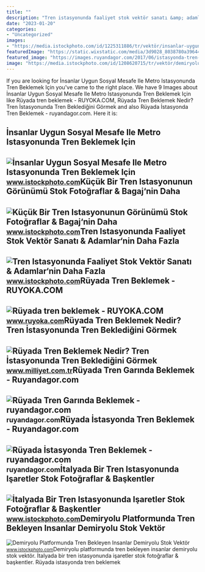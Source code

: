 ```yaml
---
title: ""
description: "Tren istasyonunda faaliyet stok vektör sanatı &amp; adamlar‘nin daha fazla"
date: "2023-01-20"
categories:
- "Uncategorized"
images:
- "https://media.istockphoto.com/id/1225311886/tr/vektör/insanlar-uygun-sosyal-mesafe-ile-metro-istasyonunda-tren-beklemek-için-sıraya.jpg?s=612x612&amp;w=is&amp;k=20&amp;c=DncIQqx1AR4xcwCpbwJRFWTYPOe-kKwGdhGi_jkmRJQ="
featuredImage: "https://static.wixstatic.com/media/3d9028_8038780a396441cba218b80a22fee27c~mv2.png/v1/fill/w_970,h_654,al_c/tren1.png"
featured_image: "https://images.ruyandagor.com/2017/06/istasyonda-tren-beklemek-1856.jpg"
image: "https://media.istockphoto.com/id/1208620715/tr/vektör/demiryolu-platformunda-tren-bekleyen-insanlar-demiryolu.jpg?s=612x612&amp;w=is&amp;k=20&amp;c=nNiiYlEidJ8qHSBIrm5GdDDdJGYDS4NswHXn75OWkkI="
---
```


If you are looking for İnsanlar Uygun Sosyal Mesafe Ile Metro Istasyonunda Tren Beklemek Için you've came to the right place. We have 9 Images about İnsanlar Uygun Sosyal Mesafe Ile Metro Istasyonunda Tren Beklemek Için like Rüyada tren beklemek - RUYOKA.COM, Rüyada Tren Beklemek Nedir? Tren İstasyonunda Tren Beklediğini Görmek and also Rüyada İstasyonda Tren Beklemek - ruyandagor.com. Here it is:

İnsanlar Uygun Sosyal Mesafe Ile Metro Istasyonunda Tren Beklemek Için
----------------------------------------------------------------------

 ![İnsanlar Uygun Sosyal Mesafe Ile Metro Istasyonunda Tren Beklemek Için](https://media.istockphoto.com/id/1225311886/tr/vektör/insanlar-uygun-sosyal-mesafe-ile-metro-istasyonunda-tren-beklemek-için-sıraya.jpg?s=612x612&w=is&k=20&c=DncIQqx1AR4xcwCpbwJRFWTYPOe-kKwGdhGi_jkmRJQ=) <small>www.istockphoto.com</small>Küçük Bir Tren Istasyonunun Görünümü Stok Fotoğraflar &amp; Bagaj‘nin Daha
--------------------------------------------------------------------------

 ![Küçük Bir Tren Istasyonunun Görünümü Stok Fotoğraflar & Bagaj‘nin Daha](https://media.istockphoto.com/id/1169891623/tr/fotoğraf/küçük-bir-tren-istasyonunun-görünümü.jpg?s=612x612&w=is&k=20&c=d_iJg3tXPdas51cwyuI4ynWrO_0UQzGlZpLH6v8GR14=) <small>www.istockphoto.com</small>Tren Istasyonunda Faaliyet Stok Vektör Sanatı &amp; Adamlar‘nin Daha Fazla
--------------------------------------------------------------------------

 ![Tren Istasyonunda Faaliyet Stok Vektör Sanatı & Adamlar‘nin Daha Fazla](https://media.istockphoto.com/id/1198151227/tr/vektör/tren-istasyonunda-faaliyet.jpg?s=612x612&w=is&k=20&c=M01rcE6XqWaeAAll1wu2EzRpxt1709XZzF9LaEB2uUc=) <small>www.istockphoto.com</small>Rüyada Tren Beklemek - RUYOKA.COM
---------------------------------

 ![Rüyada tren beklemek - RUYOKA.COM](https://static.wixstatic.com/media/3d9028_8038780a396441cba218b80a22fee27c~mv2.png/v1/fill/w_970,h_654,al_c/tren1.png) <small>www.ruyoka.com</small>Rüyada Tren Beklemek Nedir? Tren İstasyonunda Tren Beklediğini Görmek
---------------------------------------------------------------------

 ![Rüyada Tren Beklemek Nedir? Tren İstasyonunda Tren Beklediğini Görmek](https://image.milimaj.com/i/milliyet/75/0x410/6078daff5542822a28e9c6b9.jpg) <small>www.milliyet.com.tr</small>Rüyada Tren Garında Beklemek - Ruyandagor.com
---------------------------------------------

 ![Rüyada Tren Garında Beklemek - ruyandagor.com](https://images.ruyandagor.com/2017/05/tren-garinda-beklemek-1351.jpg) <small>ruyandagor.com</small>Rüyada İstasyonda Tren Beklemek - Ruyandagor.com
------------------------------------------------

 ![Rüyada İstasyonda Tren Beklemek - ruyandagor.com](https://images.ruyandagor.com/2017/06/istasyonda-tren-beklemek-1856.jpg) <small>ruyandagor.com</small>İtalyada Bir Tren Istasyonunda Işaretler Stok Fotoğraflar &amp; Başkentler
--------------------------------------------------------------------------

 ![İtalyada Bir Tren Istasyonunda Işaretler Stok Fotoğraflar & Başkentler](https://media.istockphoto.com/id/1175202392/tr/fotoğraf/italyada-bir-tren-istasyonunda-işaretler.jpg?s=612x612&w=is&k=20&c=uD-0R7NHfzL1bhmnRVn70yimrlVJOSapzsTijnYvx6g=) <small>www.istockphoto.com</small>Demiryolu Platformunda Tren Bekleyen Insanlar Demiryolu Stok Vektör
-------------------------------------------------------------------

 ![Demiryolu Platformunda Tren Bekleyen Insanlar Demiryolu Stok Vektör](https://media.istockphoto.com/id/1208620715/tr/vektör/demiryolu-platformunda-tren-bekleyen-insanlar-demiryolu.jpg?s=612x612&w=is&k=20&c=nNiiYlEidJ8qHSBIrm5GdDDdJGYDS4NswHXn75OWkkI=) <small>www.istockphoto.com</small>Demiryolu platformunda tren bekleyen insanlar demiryolu stok vektör. İtalyada bir tren istasyonunda işaretler stok fotoğraflar &amp; başkentler. Rüyada i̇stasyonda tren beklemek
